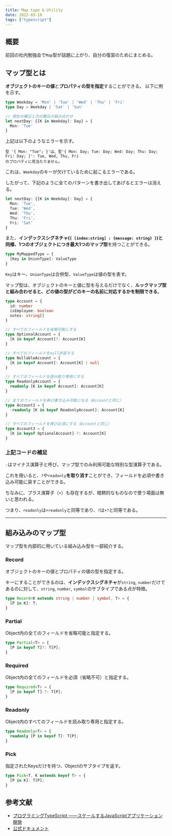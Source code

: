 ```yaml
---
title: Map type & Utility
date: 2022-03-10
tags: ["typescript"]
---
```


## 概要
前回の社内勉強会で`Map`型が話題に上がり、自分の復習のためにまとめる。

## マップ型とは
**オブジェクトのキーの値**と**プロパティの型を指定**することができる。 以下に例を示す。

```typescript
type Weekday = 'Mon' | 'Tue' | 'Wed' | 'Thu' | 'Fri'
type Day = Weekday | 'Sat' | 'Sun'

// 現在の曜日と次の曜日の組み合わせ
let nextDay: {[K in Weekday]: Day} = {
  Mon: 'Tue'  
}
```

上記は以下のようなエラーを示す。

```
型 '{ Mon: "Tue"; }'は、型'{ Mon: Day; Tue: Day; Wed: Day; Thu: Day; Fri: Day; }': Tue, Wed, Thu, Fri
のプロパティに見当たりません。
```

これは、`Weekday`のキーが欠けているために起こるエラーである。

したがって、下記のように全てのパターンを書き出してあげるとエラーは消える。

```typescript
let nextDay: {[K in Weekday]: Day} = {
  Mon: 'Tue',
  Tue: 'Wed',
  Wed: 'Thu',
  Thu: 'Fri',
  Fri: 'Sat'
}
```

また、**インデックスシグネチャ(`{ [index:string] : {message: string} }`)**と同様、**1つのオブジェクト**につき**最大1つのマップ型**を持つことができる。

```typescript
type MyMappedType = {
  [Key in UnionType]: ValueType
}
```

`Key`はキー、`UnionType`は合併型、`ValueType`は値の型を表す。

マップ型は、オブジェクトのキーと値に型を与えるだけでなく、**ルックマップ型と組み合わせると、どの値の型がどのキーの名前に対応するかを制限できる**。

```typescript
type Account = {
  id: number
  isEmployee: boolean
  notes: string[]
}

// すべてのフィールドを省略可能にする
type OptionalAccount = {
  [K in keyof Account]?: Account[K]
}

// すべてのフィールドをnull許容する
type NullableAccount = {
  [K in keyof Account]: Account[K] | null
}

// すべてのフィールドを読み取り専用にする
type ReadonlyAccount = {
  readonly [K in keyof Account]: Account[K]
}

// 全てのフィールドを再び書き込み可能になる（Accountと同じ）
type Account2 = {
  -readonly [K in keyof ReadonlyAccount]: Account[K]
}

// すべてのフィールドを再び必須にする（Accountと同じ）
type Account3 = {
  [K in keyof OptionalAccount]-?: Account[K]
}
```

### 上記コードの補足
`-`はマイナス演算子と呼び、マップ型でのみ利用可能な特別な型演算子である。

これを用いると、`?`や`readonly`**を取り消す**ことができ、フィールドを必須や書き込み可能に戻すことができる。

ちなみに、プラス演算子（`+`）も存在するが、暗黙的なものなので使う場面は無いと思われる。

つまり、`readonly`は`+readonly`と同等であり、`?`は`+?`と同等である。


---
## 組み込みのマップ型
マップ型を内部的に用いている組み込み型を一部紹介する。

### Record

オブジェクトのキーの値とプロパティの値の型を指定する。

キーにすることができるのは、**インデックスシグネチャ**が`string`, `number`だけであるのに対して、`string`, `number`, `symbol`のサブタイプである点が特徴。 

```typescript
type Record<K extends string | number | symbol, T> = { 
  [P in K]: T; 
}
```


### Partial

Object内の全てのフィールドを省略可能と指定する。

```typescript
type Partial<T> = { 
  [P in keyof T]?: T[P]; 
}
```

### Required

Object内の全てのフィールドを必須（省略不可）と指定する。

```typescript
type Required<T> = { 
  [P in keyof T]-?: T[P]; 
}
```

### Readonly

Object内のすべてのフィールドを読み取り専用と指定する。

```typescript
type Readonly<T> = { 
  readonly [P in keyof T]: T[P]; 
}
```

### Pick

指定されたKeysだけを持つ、Objectのサブタイプを返す。

```typescript
type Pick<T, K extends keyof T> = { 
  [P in K]: T[P]; 
}
```

## 参考文献
- [プログラミングTypeScript ――スケールするJavaScriptアプリケーション開発](https://www.oreilly.co.jp/books/9784873119045/)
- [公式ドキュメント](https://www.typescriptlang.org/docs/handbook/2/mapped-types.html)

